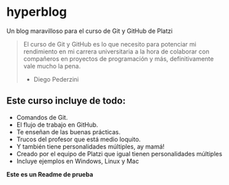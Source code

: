 # hyperblog
Un blog maravilloso para el curso de Git y GitHub de Platzi

>El curso de Git y GitHub es lo que necesito para potenciar mi rendimiento en mi carrera universitaria a la hora de colaborar con compañeros en proyectos de programación y más, definitivamente vale mucho la pena. 
> - Diego Pederzini

## Este curso incluye de todo:
* Comandos de Git.
* El flujo de trabajo en GitHub.
* Te enseñan de las buenas prácticas.
* Trucos del profesor que está medio loquito.
* Y también tiene personalidades múltiples, ay mamá!
* Creado por el equipo de Platzi que igual tienen personalidades múltiples
* Incluye ejemplos en Windows, Linux y Mac

**Este es un Readme de prueba**
